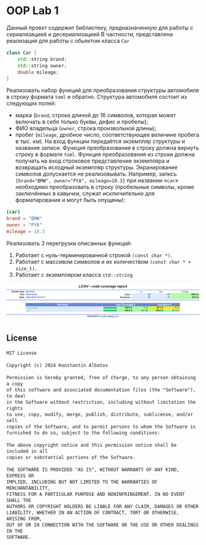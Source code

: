 # OOP Lab 1

Данный проект содержит библиотеку, предназначенную для работы с сериализацией и десериализацией
В частности, представлена реализация для работы с обьектом класса `Car`

```c++
class Car {
    std::string brand;
    std::string owner;
    double mileage;
}
```

Реализовать набор функций для преобразования структуры автомобиля в строку формата `toml` и обратно.
Структура автомобиля состоит из следующих полей:

* марка (`brand`, строка длиной до 16 символов, которая может включать в себя только буквы, дефис
  и пробелы);
* ФИО владельца (`owner`, строка произвольной длины);
* пробег (`mileage`, дробное число, соответствующее величине пробега в тыс. км).
  На вход функции передаётся экземпляр структуры и название записи. Функция преобразования в строку
  должна вернуть строку в формате `toml`.
  Функция преобразования из строки должна получать на вход строковое представление экземпляра и
  возвращать исходный экземпляр структуры. Экранирование символов допускается не реализовывать.
  Например, запись `{brand="BMW", owner="PYA", mileage=10.3}` при названии «`car`» необходимо
  преобразовать в строку (пробельные символы, кроме заключённых в кавычки, служат исключительно для
  форматирования и могут быть опущены):

```toml
[car]
brand = "BMW"
owner = "PYA"
mileage = 10.3
```

Реализовать 3 перегрузки описанных функций:

1. Работает с нуль-терминированной строкой `(const char *)`.
2. Работает с массивом символов и их количеством `(const char * + size_t)`.
3. Работает с экземпляром класса `std::string`

![img.png](doc/img.png)

## License

```
MIT License

Copyright (c) 2024 Konstantin Albatov

Permission is hereby granted, free of charge, to any person obtaining a copy
of this software and associated documentation files (the "Software"), to deal
in the Software without restriction, including without limitation the rights
to use, copy, modify, merge, publish, distribute, sublicense, and/or sell
copies of the Software, and to permit persons to whom the Software is
furnished to do so, subject to the following conditions:

The above copyright notice and this permission notice shall be included in all
copies or substantial portions of the Software.

THE SOFTWARE IS PROVIDED "AS IS", WITHOUT WARRANTY OF ANY KIND, EXPRESS OR
IMPLIED, INCLUDING BUT NOT LIMITED TO THE WARRANTIES OF MERCHANTABILITY,
FITNESS FOR A PARTICULAR PURPOSE AND NONINFRINGEMENT. IN NO EVENT SHALL THE
AUTHORS OR COPYRIGHT HOLDERS BE LIABLE FOR ANY CLAIM, DAMAGES OR OTHER
LIABILITY, WHETHER IN AN ACTION OF CONTRACT, TORT OR OTHERWISE, ARISING FROM,
OUT OF OR IN CONNECTION WITH THE SOFTWARE OR THE USE OR OTHER DEALINGS IN THE
SOFTWARE.
```
